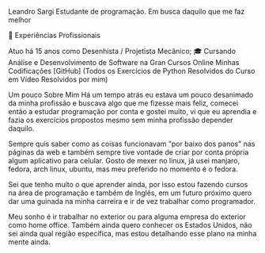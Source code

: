Leandro Sargi
Estudante de programação. Em busca daquilo que me faz melhor

🏢 Experiências Profissionais

Atuo há 15 anos como Desenhista / Projetista Mecânico;
🎓 Cursando Análise e Desenvolvimento de Software na Gran Cursos Online
Minhas Codificações
[GitHub] (Todos os Exercícios de Python Resolvidos do Curso em Vídeo Resolvidos por mim)

Um pouco Sobre Mim
Há um tempo atrás eu estava um pouco desanimado da minha profissão e buscava algo que me fizesse mais feliz, comecei então a estudar programação por conta e gostei muito, vi que eu aprendia e fazia os exercícios propostos mesmo sem minha profissão depender daquilo.

Sempre quis saber como as coisas funcionavam "por baixo dos panos" nas páginas da web e também sempre tive vontade de criar por conta própria algum aplicativo para celular. Gosto de mexer no linux, já usei manjaro, fedora, arch linux, ubuntu, mas meu preferido no momento é o fedora.

Sei que tenho muito o que aprender ainda, por isso estou fazendo cursos na área de programação e também de Inglês, em um futuro próximo quero dar uma guinada na minha carreira e ir de vez trabalhar como programador.

Meu sonho é ir trabalhar no exterior ou para alguma empresa do exterior como home office. Também ainda quero conhecer os Estados Unidos, não sei ainda qual região específica, mas estou detalhando esse plano na minha mente ainda.
